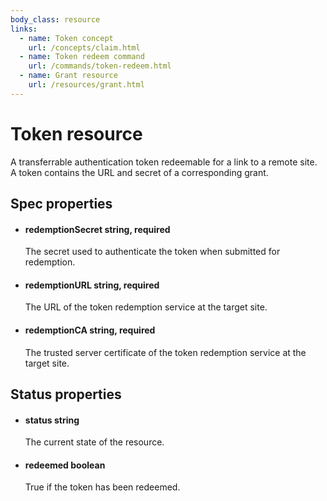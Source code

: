 ```yaml
---
body_class: resource
links:
  - name: Token concept
    url: /concepts/claim.html
  - name: Token redeem command
    url: /commands/token-redeem.html
  - name: Grant resource
    url: /resources/grant.html
---
```


# Token resource

<section>

A transferrable authentication token redeemable for a link
to a remote site.  A token contains the URL and secret of a
corresponding grant.

</section>

<section>

## Spec properties

- <h4 id="redemptionsecret">redemptionSecret <span class="property-info">string, required</span></h3>

  The secret used to authenticate the token when submitted
  for redemption.

- <h4 id="redemptionurl">redemptionURL <span class="property-info">string, required</span></h3>

  The URL of the token redemption service at the target
  site.

- <h4 id="redemptionca">redemptionCA <span class="property-info">string, required</span></h3>

  The trusted server certificate of the token redemption
  service at the target site.

</section>

<section>

## Status properties

- <h4 id="status">status <span class="property-info">string</span></h3>

  The current state of the resource.

- <h4 id="redeemed">redeemed <span class="property-info">boolean</span></h3>

  True if the token has been redeemed.

</section>
